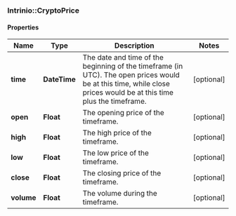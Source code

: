 ### Intrinio::CryptoPrice

#### Properties
Name | Type | Description | Notes
------------ | ------------- | ------------- | -------------
**time** | **DateTime** | The date and time of the beginning of the timeframe (in UTC). The open prices would be at this time, while close prices would be at this time plus the timeframe. | [optional] 
**open** | **Float** | The opening price of the timeframe. | [optional] 
**high** | **Float** | The high price of the timeframe. | [optional] 
**low** | **Float** | The low price of the timeframe. | [optional] 
**close** | **Float** | The closing price of the timeframe. | [optional] 
**volume** | **Float** | The volume during the timeframe. | [optional] 


